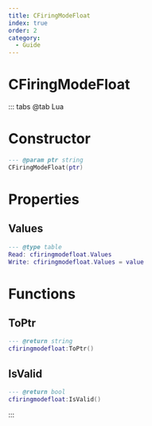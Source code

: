 ```yaml
---
title: CFiringModeFloat
index: true
order: 2
category:
  - Guide
---
```


# CFiringModeFloat

::: tabs
@tab Lua
# Constructor
```lua
--- @param ptr string
CFiringModeFloat(ptr)
```
# Properties
## Values 
```lua
--- @type table
Read: cfiringmodefloat.Values
Write: cfiringmodefloat.Values = value
```
# Functions
## ToPtr
```lua
--- @return string
cfiringmodefloat:ToPtr()
```
## IsValid
```lua
--- @return bool
cfiringmodefloat:IsValid()
```

:::